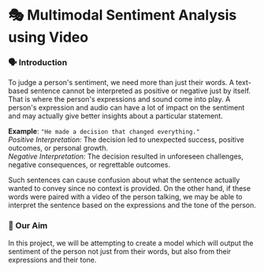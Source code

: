 # 🎭 Multimodal Sentiment Analysis using Video

### 🗣️ Introduction

To judge a person's sentiment, we need more than just their words. A text-based sentence cannot be interpreted as positive or negative just by itself. That is where the person's expressions and sound come into play. A person's expression and audio can have a lot of impact on the sentiment and may actually give better insights about a particular statement. 

**Example**: `"He made a decision that changed everything."`<br>
*Positive Interpretation:* The decision led to unexpected success, positive outcomes, or personal growth.<br>
*Negative Interpretation:* The decision resulted in unforeseen challenges, negative consequences, or regrettable outcomes.

Such sentences can cause confusion about what the sentence actually wanted to convey since no context is provided. On the other hand, if these words were paired with a video of the person talking, we may be able to interpret the sentence based on the expressions and the tone of the person.

### 🎯 Our Aim

In this project, we will be attempting to create a model which will output the sentiment of the person not just from their words, but also from their expressions and their tone.